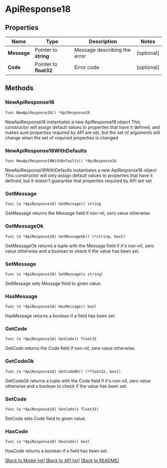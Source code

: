# ApiResponse18

## Properties

Name | Type | Description | Notes
------------ | ------------- | ------------- | -------------
**Message** | Pointer to **string** | Message describing the error | [optional] 
**Code** | Pointer to **float32** | Error code | [optional] 

## Methods

### NewApiResponse18

`func NewApiResponse18() *ApiResponse18`

NewApiResponse18 instantiates a new ApiResponse18 object
This constructor will assign default values to properties that have it defined,
and makes sure properties required by API are set, but the set of arguments
will change when the set of required properties is changed

### NewApiResponse18WithDefaults

`func NewApiResponse18WithDefaults() *ApiResponse18`

NewApiResponse18WithDefaults instantiates a new ApiResponse18 object
This constructor will only assign default values to properties that have it defined,
but it doesn't guarantee that properties required by API are set

### GetMessage

`func (o *ApiResponse18) GetMessage() string`

GetMessage returns the Message field if non-nil, zero value otherwise.

### GetMessageOk

`func (o *ApiResponse18) GetMessageOk() (*string, bool)`

GetMessageOk returns a tuple with the Message field if it's non-nil, zero value otherwise
and a boolean to check if the value has been set.

### SetMessage

`func (o *ApiResponse18) SetMessage(v string)`

SetMessage sets Message field to given value.

### HasMessage

`func (o *ApiResponse18) HasMessage() bool`

HasMessage returns a boolean if a field has been set.

### GetCode

`func (o *ApiResponse18) GetCode() float32`

GetCode returns the Code field if non-nil, zero value otherwise.

### GetCodeOk

`func (o *ApiResponse18) GetCodeOk() (*float32, bool)`

GetCodeOk returns a tuple with the Code field if it's non-nil, zero value otherwise
and a boolean to check if the value has been set.

### SetCode

`func (o *ApiResponse18) SetCode(v float32)`

SetCode sets Code field to given value.

### HasCode

`func (o *ApiResponse18) HasCode() bool`

HasCode returns a boolean if a field has been set.


[[Back to Model list]](../README.md#documentation-for-models) [[Back to API list]](../README.md#documentation-for-api-endpoints) [[Back to README]](../README.md)


